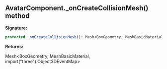 
## AvatarComponent.\_onCreateCollisionMesh() method

**Signature:**

```typescript
protected _onCreateCollisionMesh(): Mesh<BoxGeometry, MeshBasicMaterial, import("three").Object3DEventMap>;
```
**Returns:**

Mesh&lt;BoxGeometry, MeshBasicMaterial, import("three").Object3DEventMap&gt;

